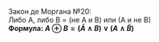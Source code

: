 Закон де Моргана №20:  
Либо А, либо В = (не А и В) или (А и не В)  
**Формула: $A \oplus B = (\bar A \wedge B) \vee (A \wedge \bar B)$**
